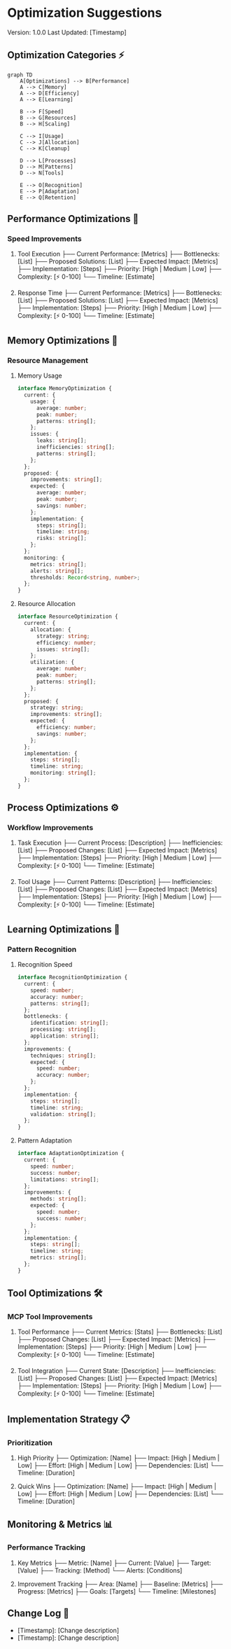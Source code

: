 # Optimization Suggestions
Version: 1.0.0
Last Updated: [Timestamp]

## Optimization Categories ⚡
```mermaid
graph TD
    A[Optimizations] --> B[Performance]
    A --> C[Memory]
    A --> D[Efficiency]
    A --> E[Learning]

    B --> F[Speed]
    B --> G[Resources]
    B --> H[Scaling]

    C --> I[Usage]
    C --> J[Allocation]
    C --> K[Cleanup]

    D --> L[Processes]
    D --> M[Patterns]
    D --> N[Tools]

    E --> O[Recognition]
    E --> P[Adaptation]
    E --> Q[Retention]
```

## Performance Optimizations 🚀
### Speed Improvements
1. Tool Execution
   ├── Current Performance: [Metrics]
   ├── Bottlenecks: [List]
   ├── Proposed Solutions: [List]
   ├── Expected Impact: [Metrics]
   ├── Implementation: [Steps]
   ├── Priority: [High | Medium | Low]
   ├── Complexity: [⚡ 0-100]
   └── Timeline: [Estimate]

2. Response Time
   ├── Current Performance: [Metrics]
   ├── Bottlenecks: [List]
   ├── Proposed Solutions: [List]
   ├── Expected Impact: [Metrics]
   ├── Implementation: [Steps]
   ├── Priority: [High | Medium | Low]
   ├── Complexity: [⚡ 0-100]
   └── Timeline: [Estimate]

## Memory Optimizations 💾
### Resource Management
1. Memory Usage
   ```typescript
   interface MemoryOptimization {
     current: {
       usage: {
         average: number;
         peak: number;
         patterns: string[];
       };
       issues: {
         leaks: string[];
         inefficiencies: string[];
         patterns: string[];
       };
     };
     proposed: {
       improvements: string[];
       expected: {
         average: number;
         peak: number;
         savings: number;
       };
       implementation: {
         steps: string[];
         timeline: string;
         risks: string[];
       };
     };
     monitoring: {
       metrics: string[];
       alerts: string[];
       thresholds: Record<string, number>;
     };
   }
   ```

2. Resource Allocation
   ```typescript
   interface ResourceOptimization {
     current: {
       allocation: {
         strategy: string;
         efficiency: number;
         issues: string[];
       };
       utilization: {
         average: number;
         peak: number;
         patterns: string[];
       };
     };
     proposed: {
       strategy: string;
       improvements: string[];
       expected: {
         efficiency: number;
         savings: number;
       };
     };
     implementation: {
       steps: string[];
       timeline: string;
       monitoring: string[];
     };
   }
   ```

## Process Optimizations ⚙️
### Workflow Improvements
1. Task Execution
   ├── Current Process: [Description]
   ├── Inefficiencies: [List]
   ├── Proposed Changes: [List]
   ├── Expected Impact: [Metrics]
   ├── Implementation: [Steps]
   ├── Priority: [High | Medium | Low]
   ├── Complexity: [⚡ 0-100]
   └── Timeline: [Estimate]

2. Tool Usage
   ├── Current Patterns: [Description]
   ├── Inefficiencies: [List]
   ├── Proposed Changes: [List]
   ├── Expected Impact: [Metrics]
   ├── Implementation: [Steps]
   ├── Priority: [High | Medium | Low]
   ├── Complexity: [⚡ 0-100]
   └── Timeline: [Estimate]

## Learning Optimizations 🧠
### Pattern Recognition
1. Recognition Speed
   ```typescript
   interface RecognitionOptimization {
     current: {
       speed: number;
       accuracy: number;
       patterns: string[];
     };
     bottlenecks: {
       identification: string[];
       processing: string[];
       application: string[];
     };
     improvements: {
       techniques: string[];
       expected: {
         speed: number;
         accuracy: number;
       };
     };
     implementation: {
       steps: string[];
       timeline: string;
       validation: string[];
     };
   }
   ```

2. Pattern Adaptation
   ```typescript
   interface AdaptationOptimization {
     current: {
       speed: number;
       success: number;
       limitations: string[];
     };
     improvements: {
       methods: string[];
       expected: {
         speed: number;
         success: number;
       };
     };
     implementation: {
       steps: string[];
       timeline: string;
       metrics: string[];
     };
   }
   ```

## Tool Optimizations 🛠️
### MCP Tool Improvements
1. Tool Performance
   ├── Current Metrics: [Stats]
   ├── Bottlenecks: [List]
   ├── Proposed Changes: [List]
   ├── Expected Impact: [Metrics]
   ├── Implementation: [Steps]
   ├── Priority: [High | Medium | Low]
   ├── Complexity: [⚡ 0-100]
   └── Timeline: [Estimate]

2. Tool Integration
   ├── Current State: [Description]
   ├── Inefficiencies: [List]
   ├── Proposed Changes: [List]
   ├── Expected Impact: [Metrics]
   ├── Implementation: [Steps]
   ├── Priority: [High | Medium | Low]
   ├── Complexity: [⚡ 0-100]
   └── Timeline: [Estimate]

## Implementation Strategy 📋
### Prioritization
1. High Priority
   ├── Optimization: [Name]
   ├── Impact: [High | Medium | Low]
   ├── Effort: [High | Medium | Low]
   ├── Dependencies: [List]
   └── Timeline: [Duration]

2. Quick Wins
   ├── Optimization: [Name]
   ├── Impact: [High | Medium | Low]
   ├── Effort: [High | Medium | Low]
   ├── Dependencies: [List]
   └── Timeline: [Duration]

## Monitoring & Metrics 📊
### Performance Tracking
1. Key Metrics
   ├── Metric: [Name]
   ├── Current: [Value]
   ├── Target: [Value]
   ├── Tracking: [Method]
   └── Alerts: [Conditions]

2. Improvement Tracking
   ├── Area: [Name]
   ├── Baseline: [Metrics]
   ├── Progress: [Metrics]
   ├── Goals: [Targets]
   └── Timeline: [Milestones]

## Change Log 📝
- [Timestamp]: [Change description]
- [Timestamp]: [Change description]
